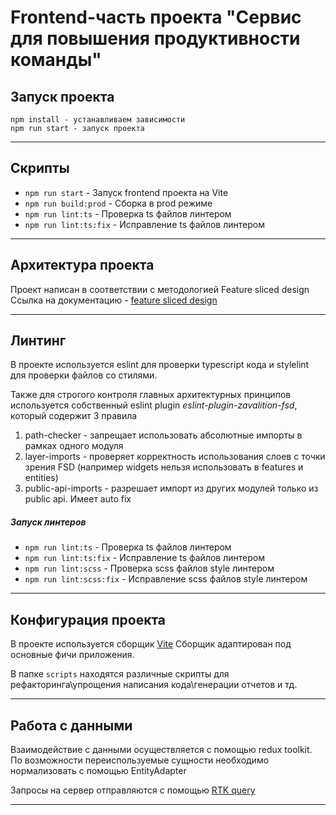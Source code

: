 # Frontend-часть проекта "Сервис для повышения продуктивности команды"

## Запуск проекта

```
npm install - устанавливаем зависимости
npm run start - запуск проекта
```
----


## Скрипты

- `npm run start` - Запуск frontend проекта на Vite
- `npm run build:prod` - Сборка в prod режиме
- `npm run lint:ts` - Проверка ts файлов линтером
- `npm run lint:ts:fix` - Исправление ts файлов линтером
----


## Архитектура проекта

Проект написан в соответствии с методологией Feature sliced design
Ссылка на документацию - [feature sliced design](https://feature-sliced.design/docs/get-started/tutorial)

----


## Линтинг

В проекте используется eslint для проверки typescript кода и stylelint для проверки файлов со стилями.

Также для строгого контроля главных архитектурных принципов
используется собственный eslint plugin *eslint-plugin-zavalition-fsd*,
который содержит 3 правила
1) path-checker - запрещает использовать абсолютные импорты в рамках одного модуля
2) layer-imports - проверяет корректность использования слоев с точки зрения FSD
   (например widgets нельзя использовать в features и entities)
3) public-api-imports - разрешает импорт из других модулей только из public api. Имеет auto fix

##### Запуск линтеров
- `npm run lint:ts` - Проверка ts файлов линтером
- `npm run lint:ts:fix` - Исправление ts файлов линтером
- `npm run lint:scss` - Проверка scss файлов style линтером
- `npm run lint:scss:fix` - Исправление scss файлов style линтером

----


## Конфигурация проекта

В проекте используется сборщик [Vite](/frontend/vite.config.ts)
Сборщик адаптирован под основные фичи приложения.

В папке `scripts` находятся различные скрипты для рефакторинга\упрощения написания кода\генерации отчетов и тд.

---


## Работа с данными

Взаимодействие с данными осуществляется с помощью redux toolkit.
По возможности переиспользуемые сущности необходимо нормализовать с помощью EntityAdapter

Запросы на сервер отправляются с помощью [RTK query](/frontend/src/shared/api/rtkApi.ts)

----


